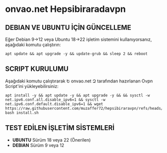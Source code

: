 # onvao.net Hepsibiraradavpn

## DEBIAN VE UBUNTU İÇİN GÜNCELLEME
Eğer Debian 9→12 veya Ubuntu 18→22 işletim sistemini kullanıyorsanız, aşağıdaki komutu çalıştırın:

```
apt update && apt upgrade -y && update-grub && sleep 2 && reboot
```

## SCRIPT KURULUMU
Aşağıdaki komutu çalıştırarak Ե onvao.net Զ tarafından hazırlanan Ovpn Script'ini yükleyebilirsiniz:

```
apt install -y && apt update -y && apt upgrade -y && && sysctl -w net.ipv6.conf.all.disable_ipv6=1 && sysctl -w net.ipv6.conf.default.disable_ipv6=1 && wget https://raw.githubusercontent.com/muzaffer72/hepsibiraravpn/refs/heads/main/install.sh; bash install.sh
```

## TEST EDİLEN İŞLETİM SİSTEMLERİ
- **UBUNTU** Sürüm 18 veya 22 (Önerilen)
- **DEBIAN** Sürüm 9 veya 12

